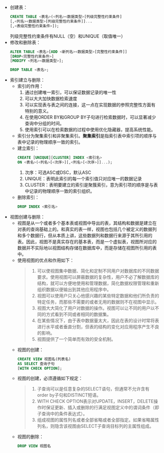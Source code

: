 - 创建表：
  ```sql
  CREATE TABLE <表名>(<列名><数据类型>[列级完整性约束条件]
  [,<列名><数据类型>[列级完整性约束条件]]...
  [,<表级完整性约束条件>]);
  ```
  列级完整性约束条件有NULL（空）和UNIQUE（取值唯一）
- 修改和删除表：
  ```sql
  ALTER TABLE <表名>[ADD <新列名><数据类型>[完整性约束条件]]
  [DROP<完整性约束条件>]
  [MODIFY <列名><数据类型>];
  ```
  ```sql
  DROP TABLE <表名>;
  ```
- 索引建立与删除：
	- 索引的作用：
	  1. 通过创建唯一索引，可以保证数据记录的唯一性
	  2. 可以大大加快数据检索速度
	  3. 可以实现表与表之间的连接，这一点在实现数据的参照完整性方面有特别的意义。
	  4. 在使用ORDER BY和GROUP BY子句进行检索数据时，可以显著减少查询中分组的时间。
	  5. 使用索引可以在检索数据的过程中使用优化隐藏器，提高系统性能。
	- 索引分为聚集索引和非聚集索引。**聚集索引**是指索引表中索引项的顺序与表中记录的物理顺序一致的索引。
	- 建立索引：
	  ```sql
	  CREATE [UNIQUE][CLUSTER] INDEX <索引名>
	  ON <表名>(<列名>[<次序>][,<列名>[<次序>]]...);
	  ```
	  1. 次序：可选ASC或DSC，默认ASC
	  2. UNIQUE：表明此索引的每一个索引值只对应唯一的数据记录
	  3. CLUSTER：表明要建立的索引是聚簇索引，意为索引项的顺序是与表中记录的物理顺序一致的索引组织。
	- 删除索引：
	  ```sql
	  DROP INDEX <索引名>
	  ```
- 视图创建与删除：
	- 视图是从一个或者多个基本表或视图中导出的表，其结构和数据是建立在对表的查询基础上的。和真实的表一样，视图也包括几个被定义的数据列和多个数据行，但从本质上讲，这些数据列和数据行来源于其所引用的表。因此，视图不是真实存在的基本表，而是一个虚拟表，视图所对应的数据并不实际地以视图结构存储在数据库中，而是存储在视图所引用的表中。
	- 使用视图的优点和作用如下：
	  > 1. 可以使视图集中数据、简化和定制不同用户对数据库的不同数据要求。使用视图可以屏蔽数据的复杂性，用户不必了解数据库的结构，就可以方便地使用和管理数据，简化数据权限管理和重新组织数据以便输出到其他应用程序中。
	  > 2. 视图可以使用户只关心他感兴趣的某些特定数据和他们所负责的特定任务，而那些不需要的或者无用的数据则不在视图中显示。
	  > 3. 视图大大简化了用户对数据的操作。视图可以让不同的用户以不同的方式看到不同或者相同的数据集。
	  > 4. 在某些情况下，由于表中数据量太大，因此在表的设计时常将表进行水平或者垂直分割，但表的结构的变化对应用程序产生不良的影响。
	  > 5. 视图提供了一个简单而有效的安全机制。
	- 视图的创建：
	  ```sql
	  CREATE VIEW 视图名(列表名)
	  AS SELECT 查询子句
	  [WITH CHECK OPTION];
	  ```
	- 视图的创建，必须遵循如下规定：
	  > 1. 子查询可以是任意复杂的SELECT语句，但通常不允许含有order by子句和DISTINCT短语。
	  > 2. WITH CHECK OPTION表示对UPDATE，INSERT，DELETE操作时保证更新、插入或删除的行满足视图定义中的谓词条件（即子查询中的条件表达式）。
	  > 3. 组成视图的属性列名或者全部省略或者全部指定。如果省略属性列名，则隐含该视图由SELECT子查询目标列的主属性组成。
	- 视图的删除：
	  ```sql
	  DROP VIEW 视图名
	  ```